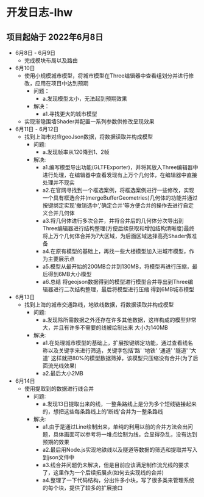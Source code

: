 # 开发日志-lhw
## 项目起始于 2022年6月8日
+ 6月8日 - 6月9日
    + 完成模块布局以及路由
+ 6月10日
    + 使用小规模城市模型，将城市模型在Three编辑器中查看组划分并进行修改，应用在项目中达到预期
        + 问题：
            + a.发现模型太小，无法起到预期效果
        + 解决：
            + a1.寻找更大的城市模型
    + 实现渐隐围墙Shader并配置一系列参数供修改呈现效果
+ 6月11日 - 6月12日
    + 找到上海市对应geoJson数据，将数据读取并构成模型
        + 问题:
            + a.发现帧率从120降到1、2帧
        + 解决:
            + a1.编写模型导出功能(GLTFExporter)，并将其放入Three编辑器中进行处理，在编辑器中查看发现有上万个几何体，在编辑器中直接处理并不现实
            + a2.在官网寻找到一个框选案例，将框选案例进行一些修改，实现一个具有框选合并(mergeBufferGeometries)几何体的功能并通过按键绑定实现'撤销选中','确定合并'等方便合并的操作去进行自定义合并几何体
            + a3.将几何体进行多次合并，并将合并后的几何体分次导出到Three编辑器进行结构整理(方便后续获取和增加结构清晰度)最终将上万个几何体合并为7大区域，为后面区域选择高亮Shader做准备
            + a4.在原有模型的基础上，再找一些大楼模型加入进城市模型，作为主要展示点
            + a5.模型从最开始的200MB合并到130MB，将模型再进行压缩，最后得到6MB大小模型
            + a6.总结 将geojson数据得到的模型进行模型合并导出到Three编辑器进行二次结构整理，最后将模型进行压缩 得到6MB城市模型
+ 6月13日
    + 找到上海的城市交通路线，地铁线数据，将数据读取并构成模型
        + 问题:
            + a.发现除所需数据之外还存在许多其他数据，这样构成的模型非常大，并且有许多不需要的线被绘制出来 大小为140MB
        + 解决:
            + a1.在处理城市模型的基础上，扩展按键绑定功能，通过查看线名称以及关键字来进行筛选，关键字包括'路' '地铁' '通道' '隧道' '大道' 这样就把80%的模型数据筛掉，该模型只压缩没有合并(为了后面流光线效果)
            + a2.最后大小2MB
+ 6月14日
    + 使用提取到的数据进行线合并
        + 问题:
            + a.发现13日提取出来的线，一整条路线上是分为多个短线链接起来的，想把这些每条路线上的'断线'合并为一整条路线
        + 解决:
            + a1.由于是通过Line绘制出来，单纯的利用以前的合并方法会出问题，具体画面可以参考将一堆点绘制为线，会显得杂乱，没有达到预期的效果
            + a2.最后用Node.js实现地铁线以及隧道等数据的筛选和提取并写入到json文件中
            + a3.线合并问题仍未解决，但是目前应该满足制作流光线的要求了，这里作为一个后续拓展点(如何去实现线的合并)
            + a4.整理了一下代码结构，分出许多小块，写了很多类来管理系统的每个块，提供了较多的扩展接口


